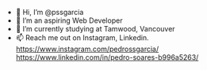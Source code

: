 - 👋 Hi, I’m @pssgarcia
- 👀 I’m an aspiring Web Developer
- 🌱 I’m currently studying at Tamwood, Vancouver  
- 📫 Reach me out on Instagram, Linkedin. 
https://www.instagram.com/pedrossgarcia/
https://www.linkedin.com/in/pedro-soares-b996a5263/
<!---
pssgarcia/pssgarcia is a ✨ special ✨ repository because its `README.md` (this file) appears on your GitHub profile.
You can click the Preview link to take a look at your changes.
--->
